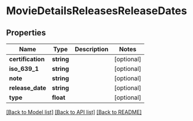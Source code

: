 # MovieDetailsReleasesReleaseDates

## Properties
Name | Type | Description | Notes
------------ | ------------- | ------------- | -------------
**certification** | **string** |  | [optional] 
**iso_639_1** | **string** |  | [optional] 
**note** | **string** |  | [optional] 
**release_date** | **string** |  | [optional] 
**type** | **float** |  | [optional] 

[[Back to Model list]](../../README.md#documentation-for-models) [[Back to API list]](../../README.md#documentation-for-api-endpoints) [[Back to README]](../../README.md)


